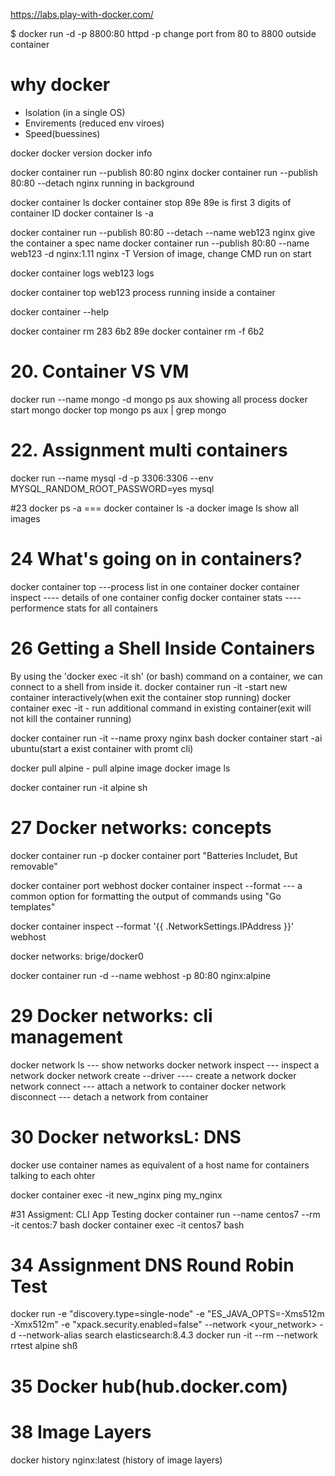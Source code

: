 https://labs.play-with-docker.com/

$ docker run -d -p 8800:80 httpd
-p change port from 80 to 8800 outside container

# why docker 
- Isolation (in a single OS)
- Envirements (reduced env viroes)
- Speed(buessines)

docker
docker version
docker info


docker container run --publish 80:80 nginx
docker container run --publish 80:80 --detach nginx    running in background

docker container ls
docker container stop 89e     89e is first 3 digits of container ID
docker container ls -a

docker container run --publish 80:80 --detach --name web123 nginx         give the container a spec name
docker container run --publish 80:80 --name web123 -d nginx:1.11 nginx -T   Version of image, change CMD run on start  

docker container logs web123     logs

docker container top web123      process running inside a container

docker container --help

docker container rm 283 6b2 89e 
docker container rm -f 6b2



# 20. Container VS VM
docker run --name mongo -d mongo
ps aux     showing all process
docker start mongo
docker top mongo
ps aux | grep mongo

# 22. Assignment multi containers
docker run --name mysql -d -p 3306:3306 --env MYSQL_RANDOM_ROOT_PASSWORD=yes mysql

#23
docker ps -a === docker container ls -a
docker image ls     show all images

# 24 What's going on in containers?
docker container top   ---process list in one container
docker container inspect  ---- details of one container config
docker container stats ---- performence stats for all containers

# 26 Getting a Shell Inside Containers
 By using the 'docker exec -it <container> sh' (or bash) command on a container, we can connect to a shell from inside it.
docker container run -it  -start new container interactively(when exit the container stop running)
docker container exec -it   - run additional command in existing container(exit will not kill the container running)

 docker container run -it --name proxy nginx bash
 docker container start -ai ubuntu(start a exist container with promt cli)

 docker pull alpine - pull alpine image
 docker image ls

 docker container run -it alpine sh 

 # 27 Docker networks: concepts
 docker container run -p
 docker container port <container>
 "Batteries Includet, But removable"

 docker container port webhost
 docker container inspect --format --- a common option for formatting the output of commands using "Go templates"

docker container inspect --format '{{ .NetworkSettings.IPAddress }}' webhost

docker networks: brige/docker0

docker container run -d --name webhost -p 80:80 nginx:alpine

# 29 Docker networks: cli management
docker network ls --- show networks
docker network inspect --- inspect a network
docker network create --driver  ---- create a network
docker network connect --- attach a network to container
docker network disconnect --- detach a network from container

# 30 Docker networksL: DNS
docker use container names as equivalent of a host name for containers talking to each ohter

docker container exec -it new_nginx ping my_nginx

#31 Assigment: CLI App Testing
docker container run --name centos7 --rm -it centos:7 bash
docker container exec -it centos7 bash

# 34  Assignment DNS Round Robin Test
docker run -e "discovery.type=single-node" -e "ES_JAVA_OPTS=-Xms512m -Xmx512m" -e "xpack.security.enabled=false" --network <your_network> -d --network-alias search elasticsearch:8.4.3
docker run -it --rm --network rrtest alpine shß

# 35 Docker hub(hub.docker.com)

# 38 Image Layers

docker history nginx:latest  (history of image layers)